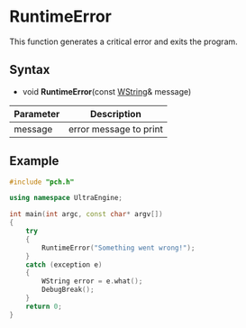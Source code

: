 # RuntimeError #
This function generates a critical error and exits the program.

## Syntax ##
- void **RuntimeError**(const [WString](WString.md)& message)

| Parameter | Description |
| --- | --- |
| message | error message to print |

## Example
```c++
#include "pch.h"

using namespace UltraEngine;

int main(int argc, const char* argv[])
{
    try
    {
        RuntimeError("Something went wrong!");
    }
    catch (exception e)
    {
        WString error = e.what();
        DebugBreak();
    }
    return 0;
}